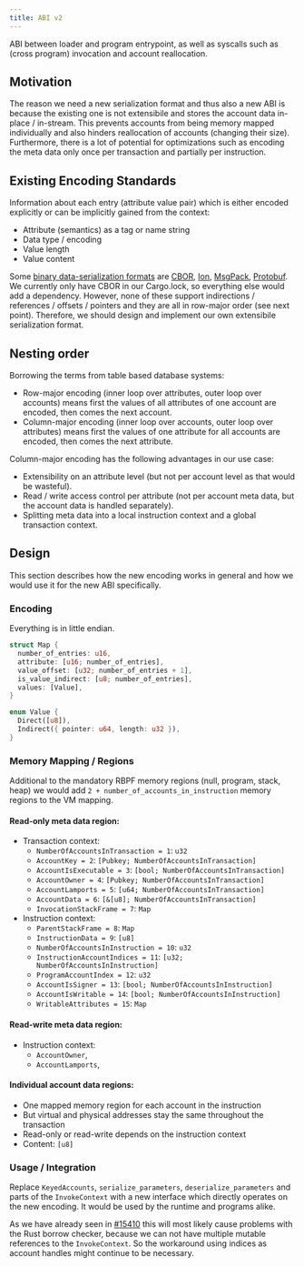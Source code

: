 ```yaml
---
title: ABI v2
---
```


ABI between loader and program entrypoint, as well as syscalls such as (cross program) invocation and account reallocation.

## Motivation
The reason we need a new serialization format and thus also a new ABI is because the existing one is not extensibile and stores the account data in-place / in-stream. This prevents accounts from being memory mapped individually and also hinders reallocation of accounts (changing their size). Furthermore, there is a lot of potential for optimizations such as encoding the meta data only once per transaction and partially per instruction.

## Existing Encoding Standards
Information about each entry (attribute value pair) which is either encoded explicitly or can be implicitly gained from the context:
- Attribute (semantics) as a tag or name string
- Data type / encoding
- Value length
- Value content

Some [binary data-serialization formats](https://en.wikipedia.org/wiki/Comparison_of_data-serialization_formats#Comparison_of_binary_formats) are [CBOR](https://cbor.io), [Ion](https://amzn.github.io/ion-docs/), [MsgPack](https://msgpack.org), [Protobuf](https://github.com/protocolbuffers/protobuf).
We currently only have CBOR in our Cargo.lock, so everything else would add a dependency.
However, none of these support indirections / references / offsets / pointers and they are all in row-major order (see next point). Therefore, we should design and implement our own extensibile serialization format.

## Nesting order
Borrowing the terms from table based database systems:
- Row-major encoding (inner loop over attributes, outer loop over accounts) means first the values of all attributes of one account are encoded, then comes the next account.
- Column-major encoding (inner loop over accounts, outer loop over attributes) means first the values of one attribute for all accounts are encoded, then comes the next attribute.

Column-major encoding has the following advantages in our use case:
- Extensibility on an attribute level (but not per account level as that would be wasteful).
- Read / write access control per attribute (not per account meta data, but the account data is handled separately).
- Splitting meta data into a local instruction context and a global transaction context.

## Design
This section describes how the new encoding works in general and how we would use it for the new ABI specifically.

### Encoding
Everything is in little endian.

```Rust
struct Map {
  number_of_entries: u16,
  attribute: [u16; number_of_entries],
  value_offset: [u32; number_of_entries + 1],
  is_value_indirect: [u8; number_of_entries],
  values: [Value],
}

enum Value {
  Direct([u8]),
  Indirect({ pointer: u64, length: u32 }),
}
```

### Memory Mapping / Regions
Additional to the mandatory RBPF memory regions (null, program, stack, heap) we would add `2 + number_of_accounts_in_instruction` memory regions to the VM mapping.

#### Read-only meta data region:
- Transaction context:
  - `NumberOfAccountsInTransaction = 1`: `u32`
  - `AccountKey = 2`: `[Pubkey; NumberOfAccountsInTransaction]`
  - `AccountIsExecutable = 3`: `[bool; NumberOfAccountsInTransaction]`
  - `AccountOwner = 4`: `[Pubkey; NumberOfAccountsInTransaction]`
  - `AccountLamports = 5`: `[u64; NumberOfAccountsInTransaction]`
  - `AccountData = 6`: `[&[u8]; NumberOfAccountsInTransaction]`
  - `InvocationStackFrame = 7`: `Map`
- Instruction context:
  - `ParentStackFrame = 8`: `Map`
  - `InstructionData = 9`: `[u8]`
  - `NumberOfAccountsInInstruction = 10`: `u32`
  - `InstructionAccountIndices = 11`: `[u32; NumberOfAccountsInInstruction]`
  - `ProgramAccountIndex = 12`: `u32`
  - `AccountIsSigner = 13`: `[bool; NumberOfAccountsInInstruction]`
  - `AccountIsWritable = 14`: `[bool; NumberOfAccountsInInstruction]`
  - `WritableAttributes = 15`: `Map`

#### Read-write meta data region:
- Instruction context:
  - `AccountOwner`,
  - `AccountLamports`,

#### Individual account data regions:
- One mapped memory region for each account in the instruction
- But virtual and physical addresses stay the same throughout the transaction
- Read-only or read-write depends on the instruction context
- Content: `[u8]`

### Usage / Integration
Replace `KeyedAccounts`, `serialize_parameters`, `deserialize_parameters` and parts of the `InvokeContext` with a new interface which directly operates on the new encoding. It would be used by the runtime and programs alike.

As we have already seen in [#15410](https://github.com/solana-labs/solana/pull/15410) this will most likely cause problems with the Rust borrow checker, because we can not have multiple mutable references to the `InvokeContext`. So the workaround using indices as account handles might continue to be necessary.